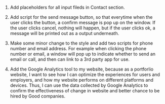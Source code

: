 1. Add placeholders for all input fileds in Contact section.

2. Add script for the send message button, so that everytime when the user clicks the button, a confirm message is pop up on the window. If the user clicks cancel, nothing will happen, but if the user clicks ok, a message will be printed out as a output underneath.

3. Make some minor change to the style and add two scripts for phone number and email address. For example when clicking the phone number or email, a window will pop up to indicate whether to send an email or call, and then can link to a 3rd party app for use.

4. Add the Google Analytics tool to my website, because as a portforlio website, I want to see how I can optimize the experiences for users and employers, and how my website performs on different platforms and devices. Thus, I can use the data collected by Google Analytics to confirm the effectiveness of change in website and better chance to be hired by Good companies.
